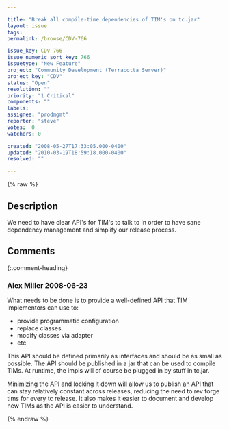 ```yaml
---

title: "Break all compile-time dependencies of TIM's on tc.jar"
layout: issue
tags: 
permalink: /browse/CDV-766

issue_key: CDV-766
issue_numeric_sort_key: 766
issuetype: "New Feature"
project: "Community Development (Terracotta Server)"
project_key: "CDV"
status: "Open"
resolution: ""
priority: "1 Critical"
components: ""
labels: 
assignee: "prodmgmt"
reporter: "steve"
votes:  0
watchers: 0

created: "2008-05-27T17:33:05.000-0400"
updated: "2010-03-19T18:59:18.000-0400"
resolved: ""

---
```




{% raw %}



## Description

<div markdown="1" class="description">

We need to have clear API's for TIM's to talk to in order to have sane dependency management and simplify our release process.

</div>

## Comments


{:.comment-heading}
### **Alex Miller** <span class="date">2008-06-23</span>

<div markdown="1" class="comment">

What needs to be done is to provide a well-defined API that TIM implementors can use to:
- provide programmatic configuration
- replace classes
- modify classes via adapter
- etc

This API should be defined primarily as interfaces and should be as small as possible.  The API should be published in a jar that can be used to compile TIMs.  At runtime, the impls will of course be plugged in by stuff in tc.jar.  

Minimizing the API and locking it down will allow us to publish an API that can stay relatively constant across releases, reducing the need to rev forge tims for every tc release.  It also makes it easier to document and develop new TIMs as the API is easier to understand.

</div>



{% endraw %}

